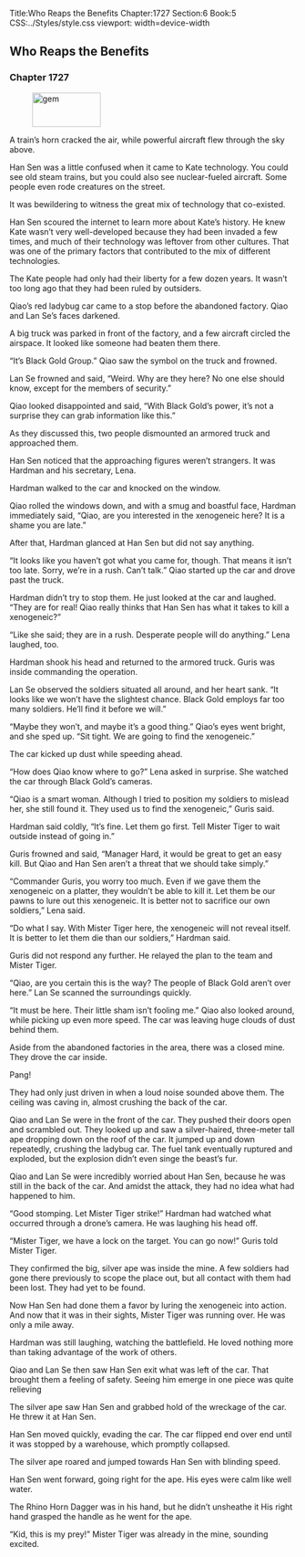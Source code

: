 Title:Who Reaps the Benefits 
Chapter:1727 
Section:6 
Book:5 
CSS:../Styles/style.css 
viewport: width=device-width
  
## Who Reaps the Benefits
### Chapter 1727 
<figure>
	<img src="../Images/gem.gif" alt="gem" id="gem" width="120" height="60" />
</figure>
  

  
  A train’s horn cracked the air, while powerful aircraft flew through the sky above.

Han Sen was a little confused when it came to Kate technology. You could see old steam trains, but you could also see nuclear-fueled aircraft. Some people even rode creatures on the street.

It was bewildering to witness the great mix of technology that co-existed.

Han Sen scoured the internet to learn more about Kate’s history. He knew Kate wasn’t very well-developed because they had been invaded a few times, and much of their technology was leftover from other cultures. That was one of the primary factors that contributed to the mix of different technologies.

The Kate people had only had their liberty for a few dozen years. It wasn’t too long ago that they had been ruled by outsiders.

Qiao’s red ladybug car came to a stop before the abandoned factory. Qiao and Lan Se’s faces darkened.

A big truck was parked in front of the factory, and a few aircraft circled the airspace. It looked like someone had beaten them there.

“It’s Black Gold Group.” Qiao saw the symbol on the truck and frowned.

Lan Se frowned and said, “Weird. Why are they here? No one else should know, except for the members of security.”

Qiao looked disappointed and said, “With Black Gold’s power, it’s not a surprise they can grab information like this.”

As they discussed this, two people dismounted an armored truck and approached them.

Han Sen noticed that the approaching figures weren’t strangers. It was Hardman and his secretary, Lena.

Hardman walked to the car and knocked on the window.

Qiao rolled the windows down, and with a smug and boastful face, Hardman immediately said, “Qiao, are you interested in the xenogeneic here? It is a shame you are late.”

After that, Hardman glanced at Han Sen but did not say anything.

“It looks like you haven’t got what you came for, though. That means it isn’t too late. Sorry, we’re in a rush. Can’t talk.” Qiao started up the car and drove past the truck.

Hardman didn’t try to stop them. He just looked at the car and laughed. “They are for real! Qiao really thinks that Han Sen has what it takes to kill a xenogeneic?”

“Like she said; they are in a rush. Desperate people will do anything.” Lena laughed, too.

Hardman shook his head and returned to the armored truck. Guris was inside commanding the operation.

Lan Se observed the soldiers situated all around, and her heart sank. “It looks like we won’t have the slightest chance. Black Gold employs far too many soldiers. He’ll find it before we will.”

“Maybe they won’t, and maybe it’s a good thing.” Qiao’s eyes went bright, and she sped up. “Sit tight. We are going to find the xenogeneic.”

The car kicked up dust while speeding ahead.

“How does Qiao know where to go?” Lena asked in surprise. She watched the car through Black Gold’s cameras.

“Qiao is a smart woman. Although I tried to position my soldiers to mislead her, she still found it. They used us to find the xenogeneic,” Guris said.

Hardman said coldly, “It’s fine. Let them go first. Tell Mister Tiger to wait outside instead of going in.”

Guris frowned and said, “Manager Hard, it would be great to get an easy kill. But Qiao and Han Sen aren’t a threat that we should take simply.”

“Commander Guris, you worry too much. Even if we gave them the xenogeneic on a platter, they wouldn’t be able to kill it. Let them be our pawns to lure out this xenogeneic. It is better not to sacrifice our own soldiers,” Lena said.

“Do what I say. With Mister Tiger here, the xenogeneic will not reveal itself. It is better to let them die than our soldiers,” Hardman said.

Guris did not respond any further. He relayed the plan to the team and Mister Tiger.

“Qiao, are you certain this is the way? The people of Black Gold aren’t over here.” Lan Se scanned the surroundings quickly.

“It must be here. Their little sham isn’t fooling me.” Qiao also looked around, while picking up even more speed. The car was leaving huge clouds of dust behind them.

Aside from the abandoned factories in the area, there was a closed mine. They drove the car inside.

Pang!

They had only just driven in when a loud noise sounded above them. The ceiling was caving in, almost crushing the back of the car.

Qiao and Lan Se were in the front of the car. They pushed their doors open and scrambled out. They looked up and saw a silver-haired, three-meter tall ape dropping down on the roof of the car. It jumped up and down repeatedly, crushing the ladybug car. The fuel tank eventually ruptured and exploded, but the explosion didn’t even singe the beast’s fur.

Qiao and Lan Se were incredibly worried about Han Sen, because he was still in the back of the car. And amidst the attack, they had no idea what had happened to him.

“Good stomping. Let Mister Tiger strike!” Hardman had watched what occurred through a drone’s camera. He was laughing his head off.

“Mister Tiger, we have a lock on the target. You can go now!” Guris told Mister Tiger.

They confirmed the big, silver ape was inside the mine. A few soldiers had gone there previously to scope the place out, but all contact with them had been lost. They had yet to be found.

Now Han Sen had done them a favor by luring the xenogeneic into action. And now that it was in their sights, Mister Tiger was running over. He was only a mile away.

Hardman was still laughing, watching the battlefield. He loved nothing more than taking advantage of the work of others.

Qiao and Lan Se then saw Han Sen exit what was left of the car. That brought them a feeling of safety. Seeing him emerge in one piece was quite relieving

The silver ape saw Han Sen and grabbed hold of the wreckage of the car. He threw it at Han Sen.

Han Sen moved quickly, evading the car. The car flipped end over end until it was stopped by a warehouse, which promptly collapsed.

The silver ape roared and jumped towards Han Sen with blinding speed.

Han Sen went forward, going right for the ape. His eyes were calm like well water.

The Rhino Horn Dagger was in his hand, but he didn’t unsheathe it His right hand grasped the handle as he went for the ape.

“Kid, this is my prey!” Mister Tiger was already in the mine, sounding excited.
